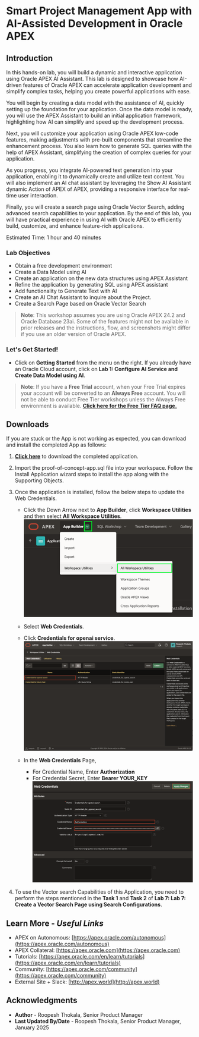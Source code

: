 # Smart Project Management App with AI-Assisted Development in Oracle APEX

## Introduction

In this hands-on lab, you will build a dynamic and interactive application using Oracle APEX AI Assistant. This lab is designed to showcase how AI-driven features of Oracle APEX can accelerate application development and simplify complex tasks, helping you create powerful applications with ease.

You will begin by creating a data model with the assistance of AI, quickly setting up the foundation for your application. Once the data model is ready, you will use the APEX Assistant to build an initial application framework, highlighting how AI can simplify and speed up the development process.

Next, you will customize your application using Oracle APEX low-code features, making adjustments with pre-built components that streamline the enhancement process. You also learn how to generate SQL queries with the help of APEX Assistant, simplifying the creation of complex queries for your application.

As you progress, you integrate AI-powered text generation into your application, enabling it to dynamically create and utilize text content. You will also implement an AI chat assistant by leveraging the Show AI Assistant dynamic Action of APEX of APEX, providing a responsive interface for real-time user interaction.

Finally, you will create a search page using Oracle Vector Search, adding advanced search capabilities to your application. By the end of this lab, you will have practical experience in using AI with Oracle APEX to efficiently build, customize, and enhance feature-rich applications.

Estimated Time: 1 hour and 40 minutes

### Lab Objectives

* Obtain a free development environment
* Create a Data Model using AI
* Create an application on the new data structures using APEX Assistant
* Refine the application by generating SQL using APEX assistant
* Add functionality to Generate Text with AI
* Create an AI Chat Assistant to inquire about the Project.
* Create a Search Page based on Oracle Vector Search

>**Note**: This workshop assumes you are using Oracle APEX 24.2 and Oracle Database 23ai. Some of the features might not be available in prior releases and the instructions, flow, and screenshots might differ if you use an older version of Oracle APEX.

### **Let's Get Started!**

- Click on **Getting Started** from the menu on the right. If you already have an Oracle Cloud account, click on **Lab 1: Configure AI Service and Create Data Model using AI**.

>**Note**: If you have a **Free Trial** account, when your Free Trial expires your account will be converted to an **Always Free** account. You will not be able to conduct Free Tier workshops unless the Always Free environment is available. **[Click here for the Free Tier FAQ page.](https://www.oracle.com/cloud/free/faq.html)**


## Downloads

If you are stuck or the App is not working as expected, you can download and install the completed App as follows:

1. **[Click here](https://c4u04.objectstorage.us-ashburn-1.oci.customer-oci.com/p/EcTjWk2IuZPZeNnD_fYMcgUhdNDIDA6rt9gaFj_WZMiL7VvxPBNMY60837hu5hga/n/c4u04/b/livelabsfiles/o/Smart-Project-App.sql)** to download the completed application.
2. Import the proof-of-concept-app.sql file into your workspace. Follow the Install Application wizard steps to install the app along with the Supporting Objects.
3. Once the application is installed, follow the below steps to update the Web Credentials.
    - Click the Down Arrow next to **App Builder**, click **Workspace Utilities** and then select **All Workspace Utilities**.
        ![navigate to workspace utilities](images/navigate-to-workspace-utilities.png " ")

    - Select **Web Credentials**.
    - Click **Credentials for openai service**.
        ![select openai credentials](images/select-openai-cred.png " ")

    - In the **Web Credentials** Page,
      - For Credential Name, Enter **Authorization**
      - For Credential Secret, Enter **Bearer YOUR_KEY**
        ![update open ai cred](images/update-openai-cred.png " ")

4. To use the Vector search Capabilities of this Application, you need to perform the steps mentioned in the **Task 1** and **Task 2** of **Lab 7: Lab 7: Create a Vector Search Page using Search Configurations**.

## Learn More - *Useful Links*

- APEX on Autonomous:   [https://apex.oracle.com/autonomous](https://apex.oracle.com/autonomous)
- APEX Collateral:   [https://apex.oracle.com](https://apex.oracle.com)
- Tutorials:   [https://apex.oracle.com/en/learn/tutorials](https://apex.oracle.com/en/learn/tutorials)
- Community:  [https://apex.oracle.com/community](https://apex.oracle.com/community)
- External Site + Slack:   [http://apex.world](http://apex.world)

## Acknowledgments

- **Author** - Roopesh Thokala, Senior Product Manager
- **Last Updated By/Date** - Roopesh Thokala, Senior Product Manager, January 2025

